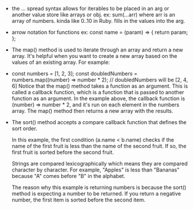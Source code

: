 - the ... spread syntax allows for iterables to be placed in an arg or another value store like arrays or obj.  ex: sum(...arr) where arr is an array of numbers.  kinda like 0..10 in Ruby. fills in the values into the arg.  

- arrow notation for functions 
  ex: const name = (param) => {
    return param;
  };

- The map() method is used to iterate through an array and return a new array. It's helpful when you want to create a new array based on the values of an existing array. For example:

- const numbers = [1, 2, 3];
  const doubledNumbers = numbers.map((number) => number * 2); // doubledNumbers will be [2, 4, 6]
  Notice that the map() method takes a function as an argument. This is called a callback function, which is a function that is passed to another function as an argument. In the example above, the callback function is (number) => number * 2, and it's run on each element in the numbers array. The map() method then returns a new array with the results.

- The sort() method accepts a compare callback function that defines the sort order.

  In this example, the first condition (a.name < b.name) checks if the name of the first fruit is less than the name of the second fruit. If so, the first fruit is sorted before the second fruit.

  Strings are compared lexicographically which means they are compared character by character. For example, "Apples" is less than "Bananas" because "A" comes before "B" in the alphabet.

  The reason why this example is returning numbers is because the sort() method is expecting a number to be returned. If you return a negative number, the first item is sorted before the second item.